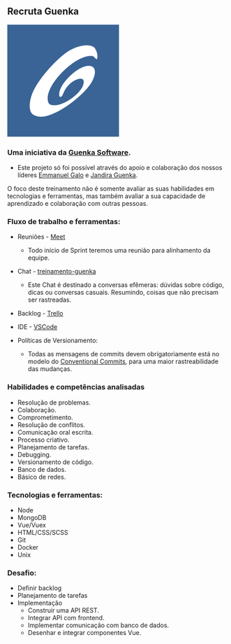 ## Recruta Guenka

![](/flat-logo-guenka.png) 

### Uma iniciativa da [Guenka Software](http://www.guenka.com.br/).

* Este projeto só foi possível através do apoio e colaboração dos nossos líderes [Emmanuel Galo](https://www.linkedin.com/in/emmanuel-galo-442a35b3/?originalSubdomain=br) e [Jandira Guenka](https://www.linkedin.com/in/jandira-g-palma-29192b8/).


O foco deste treinamento não é somente avaliar as suas habilidades em tecnologias e ferramentas,
mas também avaliar a sua capacidade de aprendizado e colaboração com outras pessoas.

### Fluxo de trabalho e ferramentas:

* Reuniões - [Meet](http://meet.new/)
    
    * Todo início de Sprint teremos uma reunião para alinhamento da equipe.

* Chat - [treinamento-guenka](https://gitter.im/treinamento-guenka/community)

    * Este Chat é destinado a conversas efêmeras: dúvidas sobre código, dicas ou conversas casuais. Resumindo, coisas que não precisam ser rastreadas.

* Backlog - [Trello](https://trello.com/b/qtJ2Nol2/treinamento)

* IDE - [VSCode](https://code.visualstudio.com/)

* Políticas de Versionamento:
    * Todas as mensagens de commits devem obrigatoriamente está no modelo do [Conventional Commits](https://www.conventionalcommits.org/en/v1.0.0/), para uma maior rastreabilidade das mudanças.

### Habilidades e competências analisadas

* Resolução de problemas.
* Colaboração.
* Comprometimento.
* Resolução de conflitos.
* Comunicação oral escrita.
* Processo criativo.
* Planejamento de tarefas.
* Debugging.
* Versionamento de código.
* Banco de dados.
* Básico de redes.

### Tecnologias e ferramentas:

* Node
* MongoDB
* Vue/Vuex
* HTML/CSS/SCSS
* Git
* Docker
* Unix

### Desafio:

* Definir backlog
* Planejamento de tarefas
* Implementação
    * Construir uma API REST.
    * Integrar API com frontend.
    * Implementar comunicação com banco de dados.
    * Desenhar e integrar componentes Vue.





